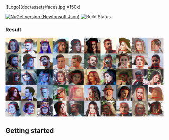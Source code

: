 ![Logo](doc/assets/faces.jpg =150x)

[![NuGet version (Newtonsoft.Json)](https://img.shields.io/nuget/v/libfacedetection.net.svg?style=flat-square)](https://www.nuget.org/packages/libfacedetection.net/)
![Build Status](https://dev.azure.com/ricciolo/libfacedetection.net/_build/latest?definitionId=30&branchName=master)

### Result
![Output generated with sample](doc/assets/faces.jpg)

## Getting started